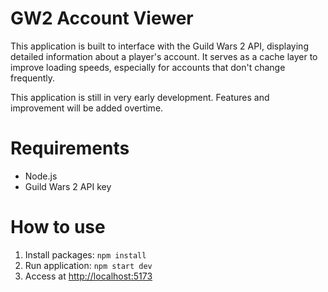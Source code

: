 # GW2 Account Viewer

This application is built to interface with the Guild Wars 2 API, displaying detailed information about a player's account. It serves as a cache layer to improve loading speeds, especially for accounts that don't change frequently.

This application is still in very early development. Features and improvement will be added overtime.

# Requirements
- Node.js
- Guild Wars 2 API key

# How to use
1. Install packages: `npm install`
2. Run application: `npm start dev`
3. Access at [http://localhost:5173](http://localhost:5173)




